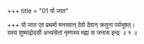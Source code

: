 +++
title = "01 यो जात"

+++
यो जात एव प्रथमो मनस्वान् देवो देवान् क्रतुना पर्यभूषत्।  
यस्य शुष्माद्रोदसी अभ्यसेतां नृम्णस्य मह्ना स जनास इन्द्रः ॥ १ ॥